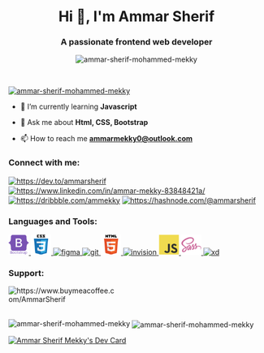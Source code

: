 <h1 align="center">Hi 👋, I'm Ammar Sherif</h1>
<h3 align="center">A passionate frontend web developer</h3>

<p align="center"> <img src="https://komarev.com/ghpvc/?username=ammar-sherif-mohammed-mekky&label=Profile%20views&color=0e75b6&style=flat" alt="ammar-sherif-mohammed-mekky" /> </p>
<br>
<p align="left"> <a href="https://github.com/ryo-ma/github-profile-trophy"><img src="https://github-profile-trophy.vercel.app/?username=ammar-sherif-mohammed-mekky" alt="ammar-sherif-mohammed-mekky" /></a> </p>

- 🌱 I’m currently learning **Javascript**

- 💬 Ask me about **Html, CSS, Bootstrap**

- 📫 How to reach me **ammarmekky0@outlook.com**

<h3 align="left">Connect with me:</h3>
<p align="left">
<a href="https://dev.to/https://dev.to/ammarsherif" target="blank"><img align="center" src="https://raw.githubusercontent.com/rahuldkjain/github-profile-readme-generator/master/src/images/icons/Social/devto.svg" alt="https://dev.to/ammarsherif" height="30" width="40" /></a>
<a href="https://linkedin.com/in/https://www.linkedin.com/in/ammar-mekky-83848421a/" target="blank"><img align="center" src="https://raw.githubusercontent.com/rahuldkjain/github-profile-readme-generator/master/src/images/icons/Social/linked-in-alt.svg" alt="https://www.linkedin.com/in/ammar-mekky-83848421a/" height="30" width="40" /></a>
<a href="https://dribbble.com/https://dribbble.com/ammekky" target="blank"><img align="center" src="https://raw.githubusercontent.com/rahuldkjain/github-profile-readme-generator/master/src/images/icons/Social/dribbble.svg" alt="https://dribbble.com/ammekky" height="30" width="40" /></a>
<a href="https://hashnode.com/https://hashnode.com/@ammarsherif" target="blank"><img align="center" src="https://raw.githubusercontent.com/rahuldkjain/github-profile-readme-generator/master/src/images/icons/Social/hashnode.svg" alt="https://hashnode.com/@ammarsherif" height="30" width="40" /></a>
</p>

<h3 align="left">Languages and Tools:</h3>
<p align="left"> <a href="https://getbootstrap.com" target="_blank" rel="noreferrer"> <img src="https://raw.githubusercontent.com/devicons/devicon/master/icons/bootstrap/bootstrap-plain-wordmark.svg" alt="bootstrap" width="40" height="40"/> </a> <a href="https://www.w3schools.com/css/" target="_blank" rel="noreferrer"> <img src="https://raw.githubusercontent.com/devicons/devicon/master/icons/css3/css3-original-wordmark.svg" alt="css3" width="40" height="40"/> </a> <a href="https://www.figma.com/" target="_blank" rel="noreferrer"> <img src="https://www.vectorlogo.zone/logos/figma/figma-icon.svg" alt="figma" width="40" height="40"/> </a> <a href="https://git-scm.com/" target="_blank" rel="noreferrer"> <img src="https://www.vectorlogo.zone/logos/git-scm/git-scm-icon.svg" alt="git" width="40" height="40"/> </a> <a href="https://www.w3.org/html/" target="_blank" rel="noreferrer"> <img src="https://raw.githubusercontent.com/devicons/devicon/master/icons/html5/html5-original-wordmark.svg" alt="html5" width="40" height="40"/> </a> <a href="https://www.invisionapp.com/" target="_blank" rel="noreferrer"> <img src="https://www.vectorlogo.zone/logos/invisionapp/invisionapp-icon.svg" alt="invision" width="40" height="40"/> </a> <a href="https://developer.mozilla.org/en-US/docs/Web/JavaScript" target="_blank" rel="noreferrer"> <img src="https://raw.githubusercontent.com/devicons/devicon/master/icons/javascript/javascript-original.svg" alt="javascript" width="40" height="40"/> </a> <a href="https://sass-lang.com" target="_blank" rel="noreferrer"> <img src="https://raw.githubusercontent.com/devicons/devicon/master/icons/sass/sass-original.svg" alt="sass" width="40" height="40"/> </a> <a href="https://www.adobe.com/products/xd.html" target="_blank" rel="noreferrer"> <img src="https://cdn.worldvectorlogo.com/logos/adobe-xd.svg" alt="xd" width="40" height="40"/> </a> </p>

<h3 align="left">Support:</h3>
<p><a href="https://www.buymeacoffee.com/https://www.buymeacoffee.com/AmmarSherif"> <img align="left" src="https://cdn.buymeacoffee.com/buttons/v2/default-yellow.png" height="50" width="210" alt="https://www.buymeacoffee.com/AmmarSherif" /></a></p><br><br>
<br>
<p><img align="left" src="https://github-readme-stats.vercel.app/api/top-langs?username=ammar-sherif-mohammed-mekky&show_icons=true&locale=en&layout=compact" alt="ammar-sherif-mohammed-mekky" /></p>

<p>&nbsp;<img align="center" src="https://github-readme-stats.vercel.app/api?username=ammar-sherif-mohammed-mekky&show_icons=true&locale=en" alt="ammar-sherif-mohammed-mekky" /></p>



<a href="https://app.daily.dev/AmmarSherif"><img src="https://api.daily.dev/devcards/dd66892f9ee04da8bf0ab7b05bab1e36.png?r=wzf" width="400" alt="Ammar Sherif Mekky's Dev Card"/></a>
<!-- <a href="https://app.daily.dev/AmmarSherif"><img src="https://github.com/Ammar-Sherif-Mohammed-Mekky/Ammar-Sherif-Mohammed-Mekky/blob/master/devcard.svg" width="400" alt="Ammar Sherif's Dev Card"/></a> -->

